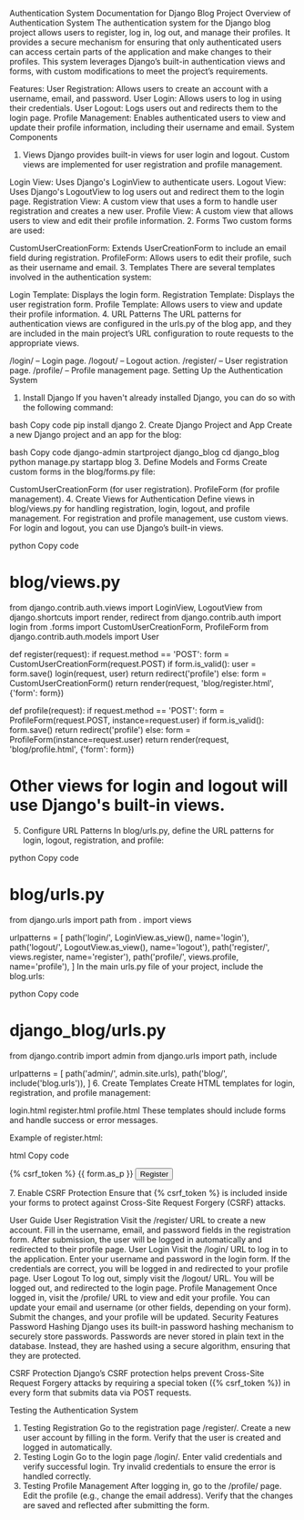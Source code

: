 Authentication System Documentation for Django Blog Project
Overview of Authentication System
The authentication system for the Django blog project allows users to register, log in, log out, and manage their profiles. It provides a secure mechanism for ensuring that only authenticated users can access certain parts of the application and make changes to their profiles. This system leverages Django’s built-in authentication views and forms, with custom modifications to meet the project’s requirements.

Features:
User Registration: Allows users to create an account with a username, email, and password.
User Login: Allows users to log in using their credentials.
User Logout: Logs users out and redirects them to the login page.
Profile Management: Enables authenticated users to view and update their profile information, including their username and email.
System Components
1. Views
Django provides built-in views for user login and logout. Custom views are implemented for user registration and profile management.

Login View: Uses Django's LoginView to authenticate users.
Logout View: Uses Django's LogoutView to log users out and redirect them to the login page.
Registration View: A custom view that uses a form to handle user registration and creates a new user.
Profile View: A custom view that allows users to view and edit their profile information.
2. Forms
Two custom forms are used:

CustomUserCreationForm: Extends UserCreationForm to include an email field during registration.
ProfileForm: Allows users to edit their profile, such as their username and email.
3. Templates
There are several templates involved in the authentication system:

Login Template: Displays the login form.
Registration Template: Displays the user registration form.
Profile Template: Allows users to view and update their profile information.
4. URL Patterns
The URL patterns for authentication views are configured in the urls.py of the blog app, and they are included in the main project’s URL configuration to route requests to the appropriate views.

/login/ – Login page.
/logout/ – Logout action.
/register/ – User registration page.
/profile/ – Profile management page.
Setting Up the Authentication System
1. Install Django
If you haven't already installed Django, you can do so with the following command:

bash
Copy code
pip install django
2. Create Django Project and App
Create a new Django project and an app for the blog:

bash
Copy code
django-admin startproject django_blog
cd django_blog
python manage.py startapp blog
3. Define Models and Forms
Create custom forms in the blog/forms.py file:

CustomUserCreationForm (for user registration).
ProfileForm (for profile management).
4. Create Views for Authentication
Define views in blog/views.py for handling registration, login, logout, and profile management. For registration and profile management, use custom views. For login and logout, you can use Django’s built-in views.

python
Copy code
# blog/views.py
from django.contrib.auth.views import LoginView, LogoutView
from django.shortcuts import render, redirect
from django.contrib.auth import login
from .forms import CustomUserCreationForm, ProfileForm
from django.contrib.auth.models import User

def register(request):
    if request.method == 'POST':
        form = CustomUserCreationForm(request.POST)
        if form.is_valid():
            user = form.save()
            login(request, user)
            return redirect('profile')
    else:
        form = CustomUserCreationForm()
    return render(request, 'blog/register.html', {'form': form})

def profile(request):
    if request.method == 'POST':
        form = ProfileForm(request.POST, instance=request.user)
        if form.is_valid():
            form.save()
            return redirect('profile')
    else:
        form = ProfileForm(instance=request.user)
    return render(request, 'blog/profile.html', {'form': form})

# Other views for login and logout will use Django's built-in views.
5. Configure URL Patterns
In blog/urls.py, define the URL patterns for login, logout, registration, and profile:

python
Copy code
# blog/urls.py
from django.urls import path
from . import views

urlpatterns = [
    path('login/', LoginView.as_view(), name='login'),
    path('logout/', LogoutView.as_view(), name='logout'),
    path('register/', views.register, name='register'),
    path('profile/', views.profile, name='profile'),
]
In the main urls.py file of your project, include the blog.urls:

python
Copy code
# django_blog/urls.py
from django.contrib import admin
from django.urls import path, include

urlpatterns = [
    path('admin/', admin.site.urls),
    path('blog/', include('blog.urls')),
]
6. Create Templates
Create HTML templates for login, registration, and profile management:

login.html
register.html
profile.html
These templates should include forms and handle success or error messages.

Example of register.html:

html
Copy code
<!-- blog/templates/blog/register.html -->
<form method="POST">
    {% csrf_token %}
    {{ form.as_p }}
    <button type="submit">Register</button>
</form>
7. Enable CSRF Protection
Ensure that {% csrf_token %} is included inside your forms to protect against Cross-Site Request Forgery (CSRF) attacks.

User Guide
User Registration
Visit the /register/ URL to create a new account.
Fill in the username, email, and password fields in the registration form.
After submission, the user will be logged in automatically and redirected to their profile page.
User Login
Visit the /login/ URL to log in to the application.
Enter your username and password in the login form.
If the credentials are correct, you will be logged in and redirected to your profile page.
User Logout
To log out, simply visit the /logout/ URL.
You will be logged out, and redirected to the login page.
Profile Management
Once logged in, visit the /profile/ URL to view and edit your profile.
You can update your email and username (or other fields, depending on your form).
Submit the changes, and your profile will be updated.
Security Features
Password Hashing
Django uses its built-in password hashing mechanism to securely store passwords. Passwords are never stored in plain text in the database. Instead, they are hashed using a secure algorithm, ensuring that they are protected.

CSRF Protection
Django’s CSRF protection helps prevent Cross-Site Request Forgery attacks by requiring a special token ({% csrf_token %}) in every form that submits data via POST requests.

Testing the Authentication System
1. Testing Registration
Go to the registration page /register/.
Create a new user account by filling in the form.
Verify that the user is created and logged in automatically.
2. Testing Login
Go to the login page /login/.
Enter valid credentials and verify successful login.
Try invalid credentials to ensure the error is handled correctly.
3. Testing Profile Management
After logging in, go to the /profile/ page.
Edit the profile (e.g., change the email address).
Verify that the changes are saved and reflected after submitting the form.